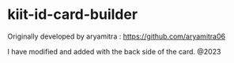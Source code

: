 # kiit-id-card-builder
Originally developed by aryamitra : https://github.com/aryamitra06

I have modified and added with the back side of the card.
@2023
